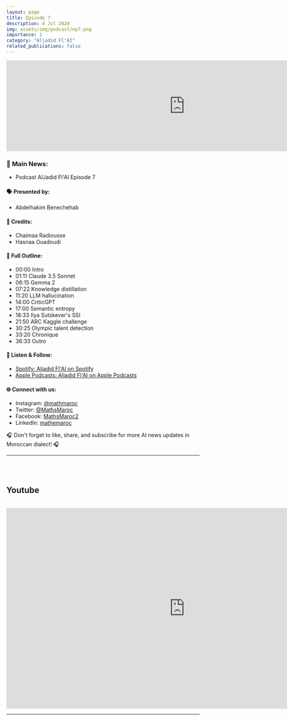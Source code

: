 ```yaml
---
layout: page
title: Episode 7
description: 4 Jul 2024
img: assets/img/podcast/ep7.png
importance: 1
category: "Aljadid Fl'AI"
related_publications: false
---
```


<iframe src="https://podcasters.spotify.com/pod/show/mathandmaroc/embed/episodes/Episode-7-e2lm56u/a-abdmufh" height="237px" width="930px" frameborder="0" scrolling="no"></iframe>

<h3>🌟 Main News:</h3>
<ul>
    <li> Podcast AlJadid Fl'AI Episode 7</li>
</ul>

<h4>🗣️ Presented by:</h4>
<ul>
    <li>Abdelhakim Benechehab</li>
</ul>

<h4>🤝 Credits:</h4>
<ul>
    <li>Chaimaa Radiousse</li>
    <li>Hasnaa Ouadoudi</li>
</ul>

<h4>📜 Full Outline:</h4>
<ul>
    <li>00:00 Intro</li>
    <li>01:11 Claude 3.5 Sonnet</li>
    <li>06:15 Gemma 2</li>
    <li>07:22 Knowledge distillation</li>
    <li>11:20 LLM hallucination</li>
    <li>14:00 CriticGPT</li>
    <li>17:00 Semantic entropy</li>
    <li>18:33 Ilya Sutskever's SSI</li>
    <li>21:50 ARC Kaggle challenge</li>
    <li>30:25 Olympic talent detection</li>
    <li>33:20 Chronique</li>
    <li>36:33 Outro</li>
</ul>

<h4>🔗 Listen & Follow:</h4>
<ul>
    <li><a href="https://open.spotify.com/show/1tWmYjfazgjont9JuqJm74">Spotify: Aljadid Fl'AI on Spotify</a></li>
    <li><a href="https://podcasts.apple.com/fr/podcast/aljadid-f-lai/id1739684351">Apple Podcasts: Aljadid Fl'AI on Apple Podcasts</a></li>
</ul>

<h4>🌐 Connect with us:</h4>
<ul>
    <li>Instagram: <a href="https://www.instagram.com/mathmaroc/?hl=en">@mathmaroc</a></li>
    <li>Twitter: <a href="https://x.com/MathsMaroc">@MathsMaroc</a></li>
    <li>Facebook: <a href="https://facebook.com/MathsMaroc2">MathsMaroc2</a></li>
    <li>LinkedIn: <a href="https://linkedin.com/company/mathemaroc">mathemaroc</a></li>
</ul>

<p>🎧 Don't forget to like, share, and subscribe for more AI news updates in Moroccan dialect! 🎧</p>

<hr>

<br><br>

<h2>Youtube</h2>

<br>

<iframe width="930" height="524" src="https://www.youtube.com/embed/bwSIMtO5qyQ?si=XtkXNwClMnvzCD0A" title="YouTube video player" frameborder="0" allow="accelerometer; autoplay; clipboard-write; encrypted-media; gyroscope; picture-in-picture; web-share" referrerpolicy="strict-origin-when-cross-origin" allowfullscreen></iframe>

<hr>

<br><br>
